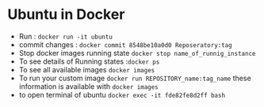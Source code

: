 # Ubuntu in Docker
* Run : `docker run -it ubuntu`
* commit changes : `docker commit 8548be10a0d0 Reposeratory:tag`
* Stop docker images running state `docker stop name_of_runnig_instance`
* To see details of Running states :`docker ps`
* To see all available images `docker images`
* To run your custom image `docker run REPOSITORY_name:tag_name` these information is available with `docker images`
* to open terminal of ubuntu `docker exec -it fde82fe8d2ff bash`
